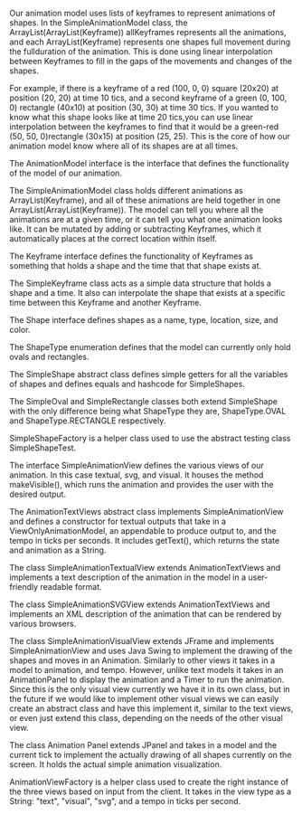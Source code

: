 Our animation model uses lists of keyframes to represent animations of shapes. In the SimpleAnimationModel class, the ArrayList(ArrayList(Keyframe)) allKeyframes represents all the animations, and each ArrayList(Keyframe) represents one shapes full movement during the fullduration of the animation. This is done using linear interpolation between Keyframes to fill in the gaps of the movements and changes of the shapes.

For example, if there is a keyframe of a red (100, 0, 0) square (20x20) at position (20, 20) at time 10 tics, and a second keyframe of a green (0, 100, 0) rectangle (40x10) at position (30, 30) at time 30 tics. If you wanted to know what this shape looks like at time 20 tics,you can use linear interpolation between the keyframes to find that it would be a green-red (50, 50, 0)rectangle (30x15) at position (25, 25). This is the core of how our animation model know where all of its shapes are at all times.

The AnimationModel interface is the interface that defines the functionality of the model of our animation.

The SimpleAnimationModel class holds different animations as ArrayList(Keyframe), and all of these animations are held together in one ArrayList(ArrayList(Keyframe)). The model can tell you where all the animations are at a given time, or it can tell you what one animation looks like. It can be mutated by adding or subtracting Keyframes, which it automatically places at the correct location within itself.

The Keyframe interface defines the functionality of Keyframes as something that holds a shape and the time that that shape exists at.

The SimpleKeyframe class acts as a simple data structure that holds a shape and a time. It also can interpolate the shape that exists at a specific time between this Keyframe and another Keyframe.

The Shape interface defines shapes as a name, type, location, size, and color.

The ShapeType enumeration defines that the model can currently only hold ovals and rectangles.

The SimpleShape abstract class defines simple getters for all the variables of shapes and defines equals and hashcode for SimpleShapes.

The SimpleOval and SimpleRectangle classes both extend SimpleShape with the only difference being what ShapeType they are, ShapeType.OVAL and ShapeType.RECTANGLE respectively.

SimpleShapeFactory is a helper class used to use the abstract testing class SimpleShapeTest.

The interface SimpleAnimationView defines the various views of our animation. In this case textual, svg, and visual. It houses the method makeVisible(), which runs the animation and provides the user with the desired output.

The AnimationTextViews abstract class implements SimpleAnimationView and defines a constructor for textual outputs that take in a ViewOnlyAnimationModel, an appendable to produce output to, and the tempo in ticks per seconds. It includes getText(), which returns the state and animation as a String.

The class SimpleAnimationTextualView extends AnimationTextViews and implements a text description of the animation in the model in a user-friendly readable format.

The class SimpleAnimationSVGView extends AnimationTextViews and implements an XML description of the animation that can be rendered by various browsers.

The class SimpleAnimationVisualView extends JFrame and implements SimpleAnimationView and uses Java Swing to implement the drawing of the shapes and moves in an Animation. Similarly to other views it takes in a model to animation, and tempo. However, unlike text models it takes in an AnimationPanel to display the animation and a Timer to run the animation. Since this is the only visual view currently we have it in its own class, but in the future if we would like to implement other visual views we can easily create an abstract class and have this implement it, similar to the text views, or even just extend this class, depending on the needs of the other visual view.

The class Animation Panel extends JPanel and takes in a model and the current tick to implement the actually drawing of all shapes currently on the screen. It holds the actual simple animation visualization.

AnimationViewFactory is a helper class used to create the right instance of the three views based on input from the client. It takes in the view type as a String: "text", "visual", "svg", and a tempo in ticks per second.
